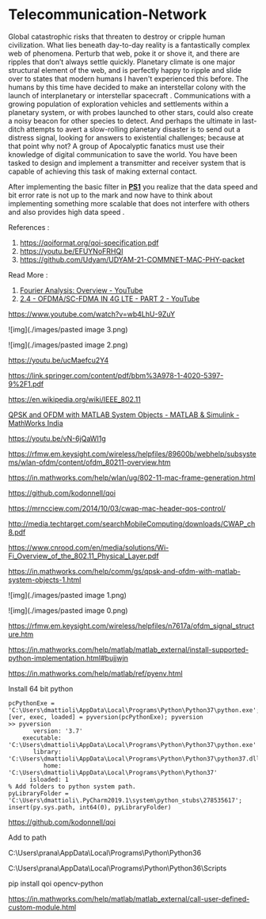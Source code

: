 # Telecommunication-Network

Global catastrophic risks that threaten to destroy or cripple human civilization. What lies beneath day-to-day reality is a fantastically complex web of phenomena. Perturb that web, poke it or shove it, and there are ripples that don’t always settle quickly.  Planetary climate is one major structural element of the web, and is perfectly happy to ripple and slide over to states that modern humans I haven't experienced this before.  The humans by this time have decided to make an interstellar colony with the launch of interplanetary or interstellar spacecraft . Communications with a growing population of exploration vehicles and settlements within a planetary system, or with probes launched to other stars, could also create a noisy beacon for other species to detect. And perhaps the ultimate in last-ditch attempts to avert a slow-rolling planetary disaster is to send out a distress signal, looking for answers to existential challenges; because at that point why not? A group of Apocalyptic fanatics must use their knowledge of digital communication to save the world. You have been tasked to design and implement a transmitter and receiver system that is capable of achieving this task of making external contact.

After implementing the basic filter in [**PS1**](https://drive.google.com/file/d/1K-Q769eI4hD5HQTjU-G_cNm_K-4oOSci/view) you realize that the data speed and bit error rate is not up to the mark and now have to think about implementing something more scalable that does not interfere with others and also provides high data speed .

References :

1. https://qoiformat.org/qoi-specification.pdf
2. https://youtu.be/EFUYNoFRHQI 
3. https://github.com/Udyam/UDYAM-21-COMMNET-MAC-PHY-packet 

Read More :

1. [Fourier Analysis: Overview - YouTube](https://www.youtube.com/watch?v=jNC0jxb0OxE&list=PLMrJAkhIeNNT_Xh3Oy0Y4LTj0Oxo8GqsC) 
2. [2.4 - OFDMA/SC-FDMA IN 4G LTE - PART 2 - YouTube](https://www.youtube.com/watch?v=MBcGO3EC3Qs&list=PLE6yE0jB6BTOY6Z1DKEkQ8yZ8fFPUiCD8&index=6) 

https://www.youtube.com/watch?v=wb4LhU-9ZuY 

![img](./images/pasted image 3.png)

![img](./images/pasted image 2.png)

https://youtu.be/ucMaefcu2Y4 



https://link.springer.com/content/pdf/bbm%3A978-1-4020-5397-9%2F1.pdf 

https://en.wikipedia.org/wiki/IEEE_802.11 

[QPSK and OFDM with MATLAB System Objects - MATLAB & Simulink - MathWorks India](https://in.mathworks.com/help/comm/gs/qpsk-and-ofdm-with-matlab-system-objects-1.html) 

https://youtu.be/vN-6jQaWI1g 

https://rfmw.em.keysight.com/wireless/helpfiles/89600b/webhelp/subsystems/wlan-ofdm/content/ofdm_80211-overview.htm 

https://in.mathworks.com/help/wlan/ug/802-11-mac-frame-generation.html 

https://github.com/kodonnell/qoi 

https://mrncciew.com/2014/10/03/cwap-mac-header-qos-control/ 

http://media.techtarget.com/searchMobileComputing/downloads/CWAP_ch8.pdf 

https://www.cnrood.com/en/media/solutions/Wi-Fi_Overview_of_the_802.11_Physical_Layer.pdf 

https://in.mathworks.com/help/comm/gs/qpsk-and-ofdm-with-matlab-system-objects-1.html 

![img](./images/pasted image 1.png)



![img](./images/pasted image 0.png)

https://rfmw.em.keysight.com/wireless/helpfiles/n7617a/ofdm_signal_structure.htm 

https://in.mathworks.com/help/matlab/matlab_external/install-supported-python-implementation.html#bujjwjn

https://in.mathworks.com/help/matlab/ref/pyenv.html 

Install 64 bit python

```
pcPythonExe = 'C:\Users\dmattioli\AppData\Local\Programs\Python\Python37\python.exe';
[ver, exec, loaded]	= pyversion(pcPythonExe); pyversion
>> pyversion
       version: '3.7'
    executable: 'C:\Users\dmattioli\AppData\Local\Programs\Python\Python37\python.exe'
       library: 'C:\Users\dmattioli\AppData\Local\Programs\Python\Python37\python37.dll'
          home: 'C:\Users\dmattioli\AppData\Local\Programs\Python\Python37'
      isloaded: 1
% Add folders to python system path.
pyLibraryFolder = 'C:\Users\dmattioli\.PyCharm2019.1\system\python_stubs\278535617';
insert(py.sys.path, int64(0), pyLibraryFolder)
```

https://github.com/kodonnell/qoi

Add to path

C:\Users\prana\AppData\Local\Programs\Python\Python36

C:\Users\prana\AppData\Local\Programs\Python\Python36\Scripts

pip install qoi opencv-python

https://in.mathworks.com/help/matlab/matlab_external/call-user-defined-custom-module.html

